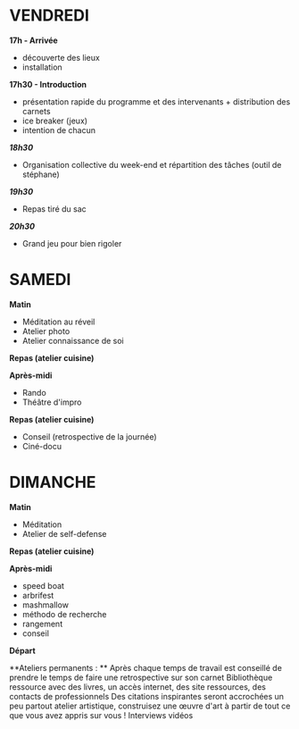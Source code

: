 # VENDREDI   
**17h - Arrivée**
- découverte des lieux
- installation

**17h30 - Introduction** 
- présentation rapide du programme et des intervenants + distribution des carnets
- ice breaker (jeux)
- intention de chacun

***18h30***
- Organisation collective du week-end et répartition des tâches (outil de stéphane)

***19h30***
- Repas tiré du sac

***20h30***
- Grand jeu pour bien rigoler
  
# SAMEDI
**Matin**
- Méditation au réveil
- Atelier photo 
- Atelier connaissance de soi
  
**Repas (atelier cuisine)**

**Après-midi**
- Rando
- Théâtre d'impro

**Repas (atelier cuisine)**
- Conseil (retrospective de la journée)
- Ciné-docu
  
# DIMANCHE
**Matin**
- Méditation
- Atelier de self-defense
  
**Repas (atelier cuisine)**

**Après-midi**
- speed boat
- arbrifest
- mashmallow
- méthodo de recherche
- rangement
- conseil
  
**Départ**
  
**Ateliers permanents : **
Après chaque temps de travail est conseillé de prendre le temps de faire une retrospective sur son carnet
Bibliothèque ressource avec des livres, un accès internet, des site ressources, des contacts de professionnels
Des citations inspirantes seront accrochées un peu partout
atelier artistique, construisez une œuvre d'art à partir de tout ce que vous avez appris sur vous ! 
Interviews vidéos



